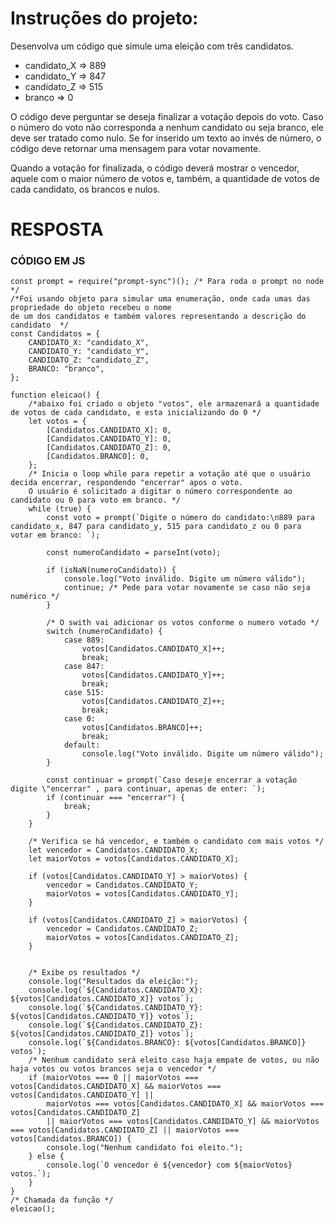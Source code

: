 # Instruções do projeto:

Desenvolva um código que simule uma eleição com três candidatos.
- candidato_X => 889
- candidato_Y => 847
- candidato_Z => 515
- branco => 0

O código deve perguntar se deseja finalizar a votação depois do voto. Caso o número do voto não corresponda a nenhum candidato ou seja branco, ele deve ser tratado como nulo. Se for inserido um texto ao invés de número, o código deve retornar uma mensagem para votar novamente.

Quando a votação for finalizada, o código deverá mostrar o vencedor, aquele com o maior número de votos e, também, a quantidade de votos de cada candidato, os brancos e nulos.

# RESPOSTA

### CÓDIGO EM JS

```JS
const prompt = require("prompt-sync")(); /* Para roda o prompt no node */
/*Foi usando objeto para simular uma enumeração, onde cada umas das propriedade do objeto recebeu o nome 
de um dos candidatos e também valores representando a descrição do candidato  */
const Candidatos = {
    CANDIDATO_X: "candidato_X",
    CANDIDATO_Y: "candidato_Y",
    CANDIDATO_Z: "candidato_Z",
    BRANCO: "branco",
};

function eleicao() {
    /*abaixo foi criado o objeto "votos", ele armazenará a quantidade de votos de cada candidato, e esta inicializando do 0 */
    let votos = {
        [Candidatos.CANDIDATO_X]: 0,
        [Candidatos.CANDIDATO_Y]: 0,
        [Candidatos.CANDIDATO_Z]: 0,
        [Candidatos.BRANCO]: 0,
    };
    /* Inicia o loop while para repetir a votação até que o usuário decida encerrar, respondendo "encerrar" apos o voto.
    O usuário é solicitado a digitar o número correspondente ao candidato ou 0 para voto em branco. */
    while (true) {
        const voto = prompt(`Digite o número do candidato:\n889 para candidato_x, 847 para candidato_y, 515 para candidato_z ou 0 para votar em branco: `);

        const numeroCandidato = parseInt(voto);

        if (isNaN(numeroCandidato)) {
            console.log("Voto inválido. Digite um número válido");
            continue; /* Pede para votar novamente se caso não seja numérico */
        }

        /* O swith vai adicionar os votos conforme o numero votado */
        switch (numeroCandidato) {
            case 889:
                votos[Candidatos.CANDIDATO_X]++;
                break;
            case 847:
                votos[Candidatos.CANDIDATO_Y]++;
                break;
            case 515:
                votos[Candidatos.CANDIDATO_Z]++;
                break;
            case 0:
                votos[Candidatos.BRANCO]++;
                break;
            default:
                console.log("Voto inválido. Digite um número válido");
        }

        const continuar = prompt(`Caso deseje encerrar a votação digite \"encerrar" , para continuar, apenas de enter: `);
        if (continuar === "encerrar") {
            break;
        }
    }

    /* Verifica se há vencedor, e também o candidato com mais votos */
    let vencedor = Candidatos.CANDIDATO_X;
    let maiorVotos = votos[Candidatos.CANDIDATO_X];

    if (votos[Candidatos.CANDIDATO_Y] > maiorVotos) {
        vencedor = Candidatos.CANDIDATO_Y;
        maiorVotos = votos[Candidatos.CANDIDATO_Y];
    }

    if (votos[Candidatos.CANDIDATO_Z] > maiorVotos) {
        vencedor = Candidatos.CANDIDATO_Z;
        maiorVotos = votos[Candidatos.CANDIDATO_Z];
    }


    /* Exibe os resultados */
    console.log("Resultados da eleição:");
    console.log(`${Candidatos.CANDIDATO_X}: ${votos[Candidatos.CANDIDATO_X]} votos`);
    console.log(`${Candidatos.CANDIDATO_Y}: ${votos[Candidatos.CANDIDATO_Y]} votos`);
    console.log(`${Candidatos.CANDIDATO_Z}: ${votos[Candidatos.CANDIDATO_Z]} votos`);
    console.log(`${Candidatos.BRANCO}: ${votos[Candidatos.BRANCO]} votos`);
    /* Nenhum candidato será eleito caso haja empate de votos, ou não haja votos ou votos brancos seja o vencedor */
    if (maiorVotos === 0 || maiorVotos === votos[Candidatos.CANDIDATO_X] && maiorVotos === votos[Candidatos.CANDIDATO_Y] ||
        maiorVotos === votos[Candidatos.CANDIDATO_X] && maiorVotos === votos[Candidatos.CANDIDATO_Z]
        || maiorVotos === votos[Candidatos.CANDIDATO_Y] && maiorVotos === votos[Candidatos.CANDIDATO_Z] || maiorVotos === votos[Candidatos.BRANCO]) {
        console.log("Nenhum candidato foi eleito.");
    } else {
        console.log(`O vencedor é ${vencedor} com ${maiorVotos} votos.`);
    }
}
/* Chamada da função */
eleicao();
```
